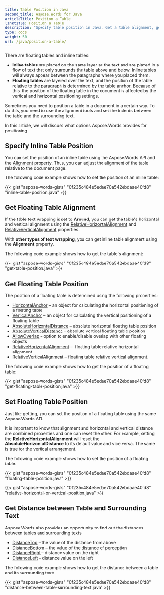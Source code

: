 ```yaml
---
title: Table Position in Java
second_title: Aspose.Words for Java
articleTitle: Position a Table
linktitle: Position a Table
description: "Specify table position in Java. Get a table alignment, get and set floating table position using Java."
type: docs
weight: 50
url: /java/position-a-table/
---
```


There are floating tables and inline tables:

* **Inline tables** are placed on the same layer as the text and are placed in a flow of text that only surrounds the table above and below. Inline tables will always appear between the paragraphs where you placed them.
* **Floating tables** are layered over the text, and the position of the table relative to the paragraph is determined by the table anchor. Because of this, the position of the floating table in the document is affected by the vertical and horizontal positioning settings.

Sometimes you need to position a table in a document in a certain way. To do this, you need to use the alignment tools and set the indents between the table and the surrounding text.

In this article, we will discuss what options Aspose.Words provides for positioning.

## Specify Inline Table Position

You can set the position of an inline table using the Aspose.Words API and the [Alignment](https://reference.aspose.com/words/java/com.aspose.words/table/#getAlignment) property. Thus, you can adjust the alignment of the table relative to the document page.

The following code example shows how to set the position of an inline table:

{{< gist "aspose-words-gists" "0f235c484e5edae70a542ebdaae40fd8" "inline-table-position.java" >}}

## Get Floating Table Alignment

If the table text wrapping is set to **Around**, you can get the table's horizontal and vertical alignment using the [RelativeHorizontalAlignment](https://reference.aspose.com/words/java/com.aspose.words/table/#getRelativeHorizontalAlignment) and [RelativeVerticalAlignment](https://reference.aspose.com/words/java/com.aspose.words/table/#getRelativeVerticalAlignment) properties.

With **other types of text wrapping**, you can get inline table alignment using the **Alignment** property.

The following code example shows how to get the table's alignment:

{{< gist "aspose-words-gists" "0f235c484e5edae70a542ebdaae40fd8" "get-table-position.java" >}}

## Get Floating Table Position

 The position of a floating table is determined using the following properties: 

* [HorizontalAnchor](https://reference.aspose.com/words/java/com.aspose.words/table/#getHorizontalAnchor) – an object for calculating the horizontal positioning of a floating table
* [VerticalAnchor](https://reference.aspose.com/words/java/com.aspose.words/table/#getVerticalAnchor) – an object for calculating the vertical positioning of a floating table
* [AbsoluteHorizontalDistance](https://reference.aspose.com/words/java/com.aspose.words/table/#getAbsoluteHorizontalDistance) – absolute horizontal floating table position
* [AbsoluteVerticalDistance](https://reference.aspose.com/words/java/com.aspose.words/table/#getAbsoluteVerticalDistance) – absolute vertical floating table position
* [AllowOverlap](https://reference.aspose.com/words/java/com.aspose.words/table/#getAllowOverlap) – option to enable/disable overlap with other floating objects
* [RelativeHorizontalAlignment](https://reference.aspose.com/words/java/com.aspose.words/table/#getRelativeHorizontalAlignment) –  floating table relative horizontal alignment.
* [RelativeVerticalAlignment](https://reference.aspose.com/words/java/com.aspose.words/table/#getRelativeVerticalAlignment) –  floating table relative vertical alignment.

The following code example shows how to get the position of a floating table:

{{< gist "aspose-words-gists" "0f235c484e5edae70a542ebdaae40fd8" "get-floating-table-position.java" >}}

## Set Floating Table Position

Just like getting, you can set the position of a floating table using the same Aspose.Words API.

It is important to know that alignment and horizontal and vertical distance are combined properties and one can reset the other. For example, setting the **RelativeHorizontalAlignment** will reset the **AbsoluteHorizontalDistance** to its default value and vice versa. The same is true for the vertical arrangement.

The following code example shows how to set the position of a floating table:

{{< gist "aspose-words-gists" "0f235c484e5edae70a542ebdaae40fd8" "floating-table-position.java" >}}

{{< gist "aspose-words-gists" "0f235c484e5edae70a542ebdaae40fd8" "relative-horizontal-or-vertical-position.java" >}}

## Get Distance between Table and Surrounding Text

Aspose.Words also provides an opportunity to find out the distances between tables and surrounding texts:

- [DistanceTop](https://reference.aspose.com/words/java/com.aspose.words/table/#getDistanceTop) – the value of the distance from above
- [DistanceBottom](https://reference.aspose.com/words/java/com.aspose.words/table/#getDistanceBottom) – the value of the distance of perception
- [DistanceRight](https://reference.aspose.com/words/java/com.aspose.words/table/#getDistanceRight) – distance value on the right
- [DistanceLeft](https://reference.aspose.com/words/java/com.aspose.words/table/#getDistanceLeft) – distance value on the left

The following code example shows how to get the distance between a table and its surrounding text:

{{< gist "aspose-words-gists" "0f235c484e5edae70a542ebdaae40fd8" "distance-between-table-surrounding-text.java" >}}

